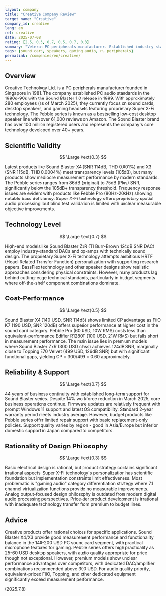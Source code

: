 ```yaml
---
layout: company
title: "Creative Company Review"
target_name: "Creative"
company_id: creative
lang: en
ref: creative
date: 2025-07-08
rating: [2.5, 0.3, 0.7, 0.5, 0.7, 0.3]
summary: "Veteran PC peripherals manufacturer. Established industry standards with Sound Blaster, but current measurement performance remains average for the price range."
tags: [sound card, speakers, gaming audio, PC peripherals]
permalink: /companies/en/creative/
---
```


## Overview

Creative Technology Ltd. is a PC peripherals manufacturer founded in Singapore in 1981. The company established PC audio standards in the 1980s-90s with the Sound Blaster 1.0 release in 1989. With approximately 280 employees (as of March 2025), they currently focus on sound cards, desktop speakers, and gaming headsets featuring proprietary Super X-Fi technology. The Pebble series is known as a bestselling low-cost desktop speaker line with over 61,000 reviews on Amazon. The Sound Blaster brand has over 100 million registered users and represents the company's core technology developed over 40+ years.

## Scientific Validity

$$ \Large \text{0.3} $$

Latest products like Sound Blaster X4 (SNR 114dB, THD 0.001%) and X3 (SNR 115dB, THD 0.0004%) meet transparency levels (105dB), but many products show mediocre measurement performance by modern standards. The Pebble series ranges from 86dB (original) to 75dB (Plus) SNR, significantly below the 105dB+ transparency threshold. Frequency response issues are evident with products like Pebble Pro (80Hz-20kHz) showing notable bass deficiency. Super X-Fi technology offers proprietary spatial audio processing, but blind test validation is limited with unclear measurable objective improvements.

## Technology Level

$$ \Large \text{0.7} $$

High-end models like Sound Blaster ZxR (TI Burr-Brown 124dB SNR DAC) employ industry-standard DACs and op-amps with technically sound design. The proprietary Super X-Fi technology attempts ambitious HRTF (Head-Related Transfer Function) personalization with supporting research papers. BassFlex technology and other speaker designs show realistic approaches considering physical constraints. However, many products lag behind cutting-edge technical standards, particularly in budget segments where off-the-shelf component combinations dominate.

## Cost-Performance

$$ \Large \text{0.5} $$

Sound Blaster X4 (140 USD, SNR 114dB) shows limited CP advantage as FiiO K7 (190 USD, SNR 120dB) offers superior performance at higher cost in the sound card category. Pebble Pro (60 USD, 10W RMS) costs less than equivalent-performance Edifier R1280T (100 USD, 21W RMS) but falls short in measurement performance. The main issue lies in premium models where Sound Blaster ZxR (300 USD class) achieves 124dB SNR, marginally close to Topping E70 Velvet (499 USD, 126dB SNR) but with significant functional gaps, yielding CP = 300/499 = 0.60 approximately.

## Reliability & Support

$$ \Large \text{0.7} $$

44 years of business continuity with established long-term support for Sound Blaster series. Despite 14% workforce reduction in March 2025, core business operations continue. Firmware updates are relatively frequent with prompt Windows 11 support and latest OS compatibility. Standard 2-year warranty period meets industry average. However, budget products like Pebble series offer limited repair support with basic replacement-only policies. Support quality varies by region - good in Asia/Europe but inferior domestic support in Japan compared to competitors.

## Rationality of Design Philosophy

$$ \Large \text{0.3} $$

Basic electrical design is rational, but product strategy contains significant irrational aspects. Super X-Fi technology's personalization has scientific foundation but implementation constraints limit effectiveness. Most problematic is "gaming audio" category differentiation strategy where 7.1 channel virtualization functions provide no measurable improvements. Analog output-focused design philosophy is outdated from modern digital audio processing perspectives. Price-tier product development is irrational with inadequate technology transfer from premium to budget lines.

## Advice

Creative products offer rational choices for specific applications. Sound Blaster X4/X3 provide good measurement performance and functionality balance in the 140-200 USD PC sound card segment, with practical microphone features for gaming. Pebble series offers high practicality as 25-60 USD desktop speakers, with audio quality appropriate for price though not exceptional. However, premium models show unclear performance advantages over competitors, with dedicated DAC/amplifier combinations recommended above 300 USD. For audio quality priority, equivalent-priced FiiO, Topping, and other dedicated equipment significantly exceed measurement performance.

(2025.7.8)
